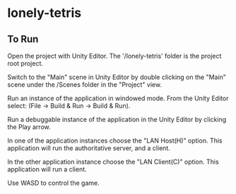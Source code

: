 # lonely-tetris

## To Run
Open the project with Unity Editor. The '/lonely-tetris' folder is the project root project.

Switch to the "Main" scene in Unity Editor by double clicking on the "Main" scene under the /Scenes folder in the "Project" view.

Run an instance of the application in windowed mode. From the Unity Editor select: (File -> Build & Run -> Build & Run).

Run a debuggable instance of the application in the Unity Editor by clicking the Play arrow.

In one of the application instances choose the "LAN Host(H)" option. This application will run the authoritative server, and a client.

In the other application instance choose the "LAN Client(C)" option. This application will run a client.

Use WASD to control the game.